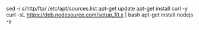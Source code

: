 sed -i s/http/ftp/ /etc/apt/sources.list
apt-get update
apt-get install curl -y
curl -sL https://deb.nodesource.com/setup_10.x | bash
apt-get install nodejs -y
